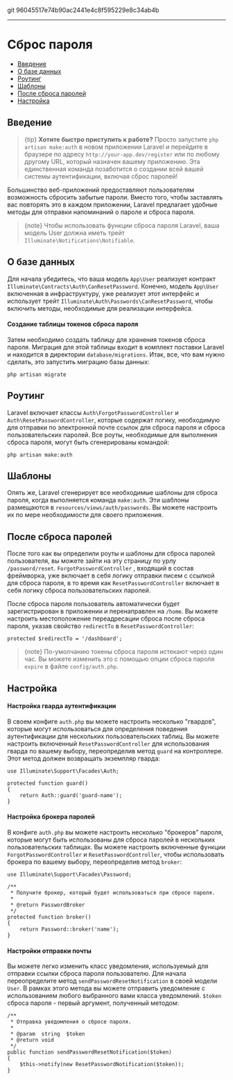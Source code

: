 git 96045517e74b90ac2441e4c8f595229e8c34ab4b

---

# Сброс пароля 

- [Введение](#introduction)
- [О базе данных](#resetting-database)
- [Роутинг](#resetting-routing)
- [Шаблоны](#resetting-views)
- [После сброса паролей](#after-resetting-passwords)
- [Настройка](#password-customization)

<a name="introduction"></a>
## Введение

> {tip} **Хотите быстро приступить к работе?** Просто запустите `php artisan make:auth` в новом приложении Laravel и перейдите в браузере по адресу `http://your-app.dev/register` или по любому другому URL, который назначен вашему приложению. Эта единственная команда позаботится о создании всей вашей системы аутентификации, включая сброс паролей!

Большинство веб-приложений предоставляют пользователям возможность сбросить забытые пароли. Вместо того, чтобы заставлять вас повторять это в каждом приложении, Laravel предлагает удобные методы для отправки напоминаний о пароле и сброса пароля.

> {note} Чтобы использовать функции сброса пароля Laravel, ваша модель User должна иметь трейт `Illuminate\Notifications\Notifiable`.

<a name="resetting-database"></a>
## О базе данных

Для начала убедитесь, что ваша модель `App\User` реализует контракт `Illuminate\Contracts\Auth\CanResetPassword`. Конечно, модель `App\User` включенная в инфраструктуру, уже реализует этот интерфейс и использует трейт `Illuminate\Auth\Passwords\CanResetPassword`, чтобы включить методы, необходимые для реализации интерфейса.

#### Создание таблицы токенов сброса пароля

Затем необходимо создать таблицу для хранения токенов сброса пароля. Миграция для этой таблицы входит в комплект поставки Laravel и находится в директории `database/migrations`. Итак, все, что вам нужно сделать, это запустить миграцию базы данных:

    php artisan migrate

<a name="resetting-routing"></a>
## Роутинг

Laravel включает классы `Auth\ForgotPasswordController` и `Auth\ResetPasswordController`, которые содержат логику, необходимую для отправки по электронной почте ссылок для сброса пароля и сброса пользовательских паролей. Все роуты, необходимые для выполнения сброса пароля, могут быть сгенерированы командой:

    php artisan make:auth

<a name="resetting-views"></a>
## Шаблоны

Опять же, Laravel сгенерирует все необходимые шаблоны для сброса пароля, когда выполняется команда `make:auth`. Эти шаблоны размещаются в `resources/views/auth/passwords`. Вы можете настроить их по мере необходимости для своего приложения.

<a name="after-resetting-passwords"></a>
## После сброса паролей

После того как вы определили роуты и шаблоны для сброса паролей пользователя, вы можете зайти на эту страницу по урлу `/password/reset`. `ForgotPasswordController` , входящий в состав фреймворка, уже включает в себя логику отправки писем с ссылкой для сброса пароля, в то время как `ResetPasswordController` включает в себя логику сброса пользовательских паролей.

После сброса пароля пользователь автоматически будет зарегистрирован в приложении и перенаправлен на `/home`. Вы можете настроить местоположение переадресации сброса после сброса пароля, указав свойство `redirectTo` в `ResetPasswordController`:

    protected $redirectTo = '/dashboard';

> {note} По-умолчанию токены сброса пароля истекают через один час. Вы можете изменить это с помощью опции сброса пароля `expire` в файле `config/auth.php`.

<a name="password-customization"></a>
## Настройка

#### Настройка гварда аутентификации

В своем конфиге `auth.php` вы можете настроить несколько "гвардов", которые могут использоваться для определения поведения аутентификации для нескольких пользовательских таблиц. Вы можете настроить включенный `ResetPasswordController` для использования гварда по вашему выбору, переопределив метод `guard` на контроллере. Этот метод должен возвращать экземпляр гварда:

    use Illuminate\Support\Facades\Auth;

    protected function guard()
    {
        return Auth::guard('guard-name');
    }

#### Настройка брокера паролей

В конфиге `auth.php` вы можете настроить несколько "брокеров" пароля, которые могут быть использованы для сброса паролей в нескольких пользовательских таблицах. Вы можете настроить включенные функции `ForgotPasswordController` и `ResetPasswordController`, чтобы использовать брокера по вашему выбору, переопределив метод `broker`:

    use Illuminate\Support\Facades\Password;

    /**
     * Получите брокер, который будет использоваться при сбросе пароля.
     *
     * @return PasswordBroker
     */
    protected function broker()
    {
        return Password::broker('name');
    }

#### Настройки отправки почты

Вы можете легко изменить класс уведомления, используемый для отправки ссылки сброса пароля пользователю. Для начала переопределите метод `sendPasswordResetNotification` в своей модели `User`. В рамках этого метода вы можете отправить уведомление с использованием любого выбранного вами класса уведомлений. `$token` сброса пароля - первый аргумент, полученный методом:

    /**
     * Отправка уведомления о сбросе пароля.
     *
     * @param  string  $token
     * @return void
     */
    public function sendPasswordResetNotification($token)
    {
        $this->notify(new ResetPasswordNotification($token));
    }

